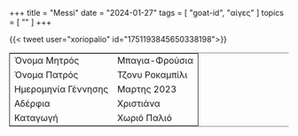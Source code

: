 +++
title = "Messi"
date = "2024-01-27"
tags = [ "goat-id", "αίγες" ]
topics = [ "" ]
+++

{{< tweet user="xoriopalio" id="1751193845650338198">}}

<table border="2" cellspacing="0" cellpadding="6" rules="groups" frame="hsides">


<colgroup>
<col  class="org-left" />

<col  class="org-left" />
</colgroup>
<tbody>
<tr>
<td class="org-left">Όνομα Μητρός</td>
<td class="org-left">Μπαγια-Φρούσια</td>
</tr>


<tr>
<td class="org-left">Όνομα Πατρός</td>
<td class="org-left">Τζονυ Ροκαμπίλι</td>
</tr>


<tr>
<td class="org-left">Ημερομηνία Γέννησης</td>
<td class="org-left">Μαρτης 2023</td>
</tr>


<tr>
<td class="org-left">Αδέρφια</td>
<td class="org-left">Χριστιάνα</td>
</tr>


<tr>
<td class="org-left">Καταγωγή</td>
<td class="org-left">Χωριό Παλιό</td>
</tr>
</tbody>
</table>
